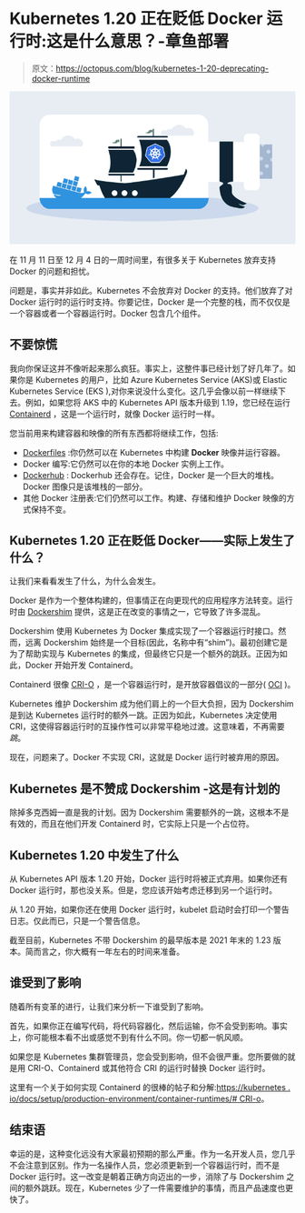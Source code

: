 # Kubernetes 1.20 正在贬低 Docker 运行时:这是什么意思？-章鱼部署

> 原文：<https://octopus.com/blog/kubernetes-1-20-deprecating-docker-runtime>

[![Kubernetes 1.20 is deprecating Docker Runtime: What does this mean?](img/469877ca752ae8f7d6a2b482e7ae3743.png)](#)

在 11 月 11 日至 12 月 4 日的一周时间里，有很多关于 Kubernetes 放弃支持 Docker 的问题和担忧。

问题是，事实并非如此。Kubernetes 不会放弃对 Docker 的支持。他们放弃了对 Docker 运行时的运行时支持。你要记住，Docker 是一个完整的栈，而不仅仅是一个容器或者一个容器运行时。Docker 包含几个组件。

## 不要惊慌

我向你保证这并不像听起来那么疯狂。事实上，这整件事已经计划了好几年了。如果你是 Kubernetes 的用户，比如 Azure Kubernetes Service (AKS)或 Elastic Kubernetes Service (EKS ),对你来说没什么变化。这几乎会像以前一样继续下去。例如，如果您将 AKS 中的 Kubernetes API 版本升级到 1.19，您已经在运行 [Containerd](https://containerd.io/) ，这是一个运行时，就像 Docker 运行时一样。

您当前用来构建容器和映像的所有东西都将继续工作，包括:

*   [Dockerfiles](https://docs.docker.com/engine/reference/builder/) :你仍然可以在 Kubernetes 中构建 **Docker** 映像并运行容器。
*   Docker 编写:它仍然可以在你的本地 Docker 实例上工作。
*   [Dockerhub](https://hub.docker.com/) : Dockerhub 还会存在。记住，Docker 是一个巨大的堆栈。Docker 图像只是该堆栈的一部分。
*   其他 Docker 注册表:它们仍然可以工作。构建、存储和维护 Docker 映像的方式保持不变。

## Kubernetes 1.20 正在贬低 Docker——实际上发生了什么？

让我们来看看发生了什么，为什么会发生。

Docker 是作为一个整体构建的，但事情正在向更现代的应用程序方法转变。运行时由 [Dockershim](https://godoc.org/k8s.io/kubernetes/pkg/kubelet/dockershim) 提供，这是正在改变的事情之一，它导致了许多混乱。

Dockershim 使用 Kubernetes 为 Docker 集成实现了一个容器运行时接口。然而，远离 Dockershim 始终是一个目标(因此，名称中有“shim”)。最初创建它是为了帮助实现与 Kubernetes 的集成，但最终它只是一个额外的跳跃。正因为如此，Docker 开始开发 Containerd。

Containerd 很像 [CRI-O](https://www.redhat.com/en/blog/introducing-cri-o-10#:%7E:text=CRI%2DO%3A%20A%20Lightweight%20Container%20Runtime%20for%20Kubernetes&text=The%20name%20derives%20from%20CRI,support%20any%20OCI%2Dconformant%20runtime.) ，是一个容器运行时，是开放容器倡议的一部分( [OCI](https://opencontainers.org/) )。

Kubernetes 维护 Dockershim 成为他们肩上的一个巨大负担，因为 Dockershim 是到达 Kubernetes 运行时的额外一跳。正因为如此，Kubernetes 决定使用 CRI，这使得容器运行时的互操作性可以非常平稳地过渡。这意味着，不再需要*跳*。

现在，问题来了。Docker 不实现 CRI，这就是 Docker 运行时被弃用的原因。

## Kubernetes 是不赞成 Dockershim -这是有计划的

除掉多克西姆一直是我的计划。因为 Dockershim 需要额外的一跳，这根本不是有效的，而且在他们开发 Containerd 时，它实际上只是一个占位符。

## Kubernetes 1.20 中发生了什么

从 Kubernetes API 版本 1.20 开始，Docker 运行时将被正式弃用。如果你还有 Docker 运行时，那也没关系。但是，您应该开始考虑迁移到另一个运行时。

从 1.20 开始，如果你还在使用 Docker 运行时，kubelet 启动时会打印一个警告日志。仅此而已，只是一个警告信息。

截至目前，Kubernetes 不带 Dockershim 的最早版本是 2021 年末的 1.23 版本。简而言之，你大概有一年左右的时间来准备。

## 谁受到了影响

随着所有变革的进行，让我们来分析一下谁受到了影响。

首先，如果你正在编写代码，将代码容器化，然后运输，你不会受到影响。事实上，你可能根本看不出或感觉不到有什么不同。你一切都一帆风顺。

如果您是 Kubernetes 集群管理员，您会受到影响，但不会很严重。您所要做的就是用 CRI-O、Containerd 或其他符合 CRI 的运行时替换 Docker 运行时。

这里有一个关于如何实现 Containerd 的很棒的帖子和分解:[https://kubernetes . io/docs/setup/production-environment/container-runtimes/# CRI-o](https://kubernetes.io/docs/setup/production-environment/container-runtimes/#cri-o)。

## 结束语

幸运的是，这种变化远没有大家最初预期的那么严重。作为一名开发人员，您几乎不会注意到区别。作为一名操作人员，您必须更新到一个容器运行时，而不是 Docker 运行时。这一改变是朝着正确方向迈出的一步，消除了与 Dockershim 之间的额外跳跃。现在，Kubernetes 少了一件需要维护的事情，而且产品速度也更快了。